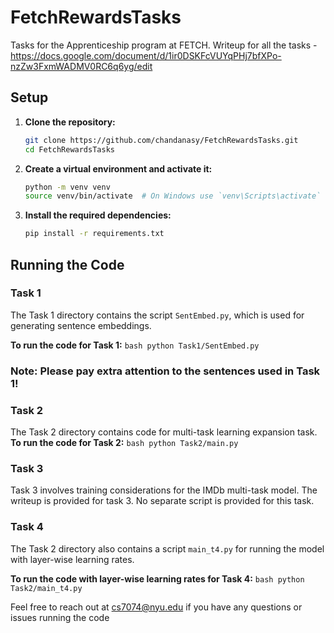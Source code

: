 # FetchRewardsTasks

Tasks for the Apprenticeship program at FETCH.
Writeup for all the tasks - https://docs.google.com/document/d/1ir0DSKFcVUYqPHj7bfXPo-nzZw3FxmWADMV0RC6q6yg/edit
## Setup

1. **Clone the repository:**
    ```bash
    git clone https://github.com/chandanasy/FetchRewardsTasks.git
    cd FetchRewardsTasks
    ```

2. **Create a virtual environment and activate it:**
    ```bash
    python -m venv venv
    source venv/bin/activate  # On Windows use `venv\Scripts\activate`
    ```

3. **Install the required dependencies:**
    ```bash
    pip install -r requirements.txt
    ```

## Running the Code

### Task 1

The Task 1 directory contains the script `SentEmbed.py`, which is used for generating sentence embeddings.

**To run the code for Task 1:**
    ```bash
    python Task1/SentEmbed.py
    ```

### Note: Please pay extra attention to the sentences used in Task 1!
### Task 2

The Task 2 directory contains code for multi-task learning expansion task.
**To run the code for Task 2:**
    ```bash
    python Task2/main.py
    ```


### Task 3

Task 3 involves training considerations for the IMDb multi-task model. The writeup is provided for task 3. No separate script is provided for this task.

### Task 4

The Task 2 directory also contains a script `main_t4.py` for running the model with layer-wise learning rates.

**To run the code with layer-wise learning rates for Task 4:**
    ```bash
    python Task2/main_t4.py
    ```


Feel free to reach out at cs7074@nyu.edu if you have any questions or issues running the code 



